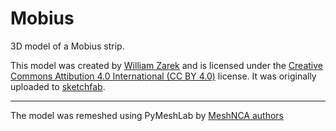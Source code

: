 # Mobius

3D model of a Mobius strip.

This model was created by [William Zarek](https://sketchfab.com/bugbilly) and is
licensed under
the [Creative Commons Attibution 4.0 International (CC BY 4.0)](https://creativecommons.org/licenses/by/4.0/) license.
It was originally uploaded
to [sketchfab](https://sketchfab.com/3d-models/mobius-strips-a3906ec3e14741e39547c523d3160dc7#download).

___

The model was remeshed using PyMeshLab by [MeshNCA authors](https://meshnca.github.io/)
